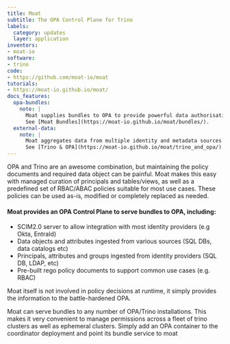 ```yaml
---
title: Moat
subtitle: The OPA Control Plane for Trino
labels:
  category: updates
  layer: application
inventors:
- moat-io
software:
- trino
code:
- https://github.com/moat-io/moat
tutorials:
- https://moat-io.github.io/moat/
docs_features:
  opa-bundles:
    note: |
      Moat supplies bundles to OPA to provide powerful data authorisation for Trino
      See [Moat Bundles](https://moat-io.github.io/moat/bundles/).
  external-data:
    note: |
      Moat aggregates data from multiple identity and metadata sources to provide powerful data authorisation for Trino
      See [Trino & OPA](https://moat-io.github.io/moat/trino_and_opa/).
---
```

OPA and Trino are an awesome combination, but maintaining the policy documents and required data object can be painful. Moat makes this easy with managed curation of principals and tables/views, as well as a predefined set of RBAC/ABAC policies suitable for most use cases. These policies can be used as-is, modified or completely replaced as needed.

#### Moat provides an OPA Control Plane to serve bundles to OPA, including:

* SCIM2.0 server to allow integration with most identity providers (e.g Okta, EntraId)
* Data objects and attributes ingested from various sources (SQL DBs, data catalogs etc)
* Principals, attributes and groups ingested from identity providers (SQL DB, LDAP, etc)
* Pre-built rego policy documents to support common use cases (e.g. RBAC)

Moat itself is not involved in policy decisions at runtime, it simply provides the information to the battle-hardened OPA. 

Moat can serve bundles to any number of OPA/Trino installations. This makes it very convenient to manage permissions across a fleet of trino clusters as well as ephemeral clusters. Simply add an OPA container to the coordinator deployment and point its bundle service to moat
